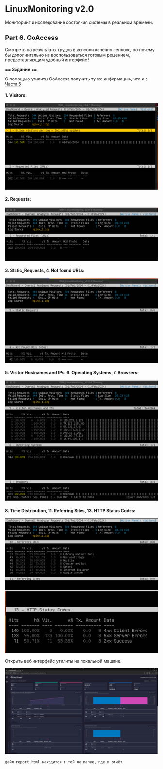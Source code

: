 # LinuxMonitoring v2.0

Мониторинг и исследование состояния системы в реальном времени.

## Part 6. **GoAccess**

Смотреть на результаты трудов в консоли конечно неплохо, но почему бы дополнительно не воспользоваться готовым решением, предоставляющим удобный интерфейс?

**== Задание ==**

С помощью утилиты GoAccess получить ту же информацию, что и в [Части 5](#part-5-мониторинг)

#### 1. Visitors:

![1.png](images/1.png)

#### 2. Requests:

![2.png](images/2.png)

#### 3. Static_Requests, 4. Not found URLs:

![3.png](images/3.png)

#### 5. Visitor Hostnames and IPs, 6. Operating Systems, 7. Browsers:

![4.png](images/4.png)

#### 8. Time Distribution, 11. Referring Sites, 13. HTTP Status Codes:

![5.png](images/5.png)
![5_1.png](images/5_1.png)

Открыть веб интерфейс утилиты на локальной машине.

![6.png](images/6.png)

```
файл report.html находится в той же папке, где и отчёт
```
